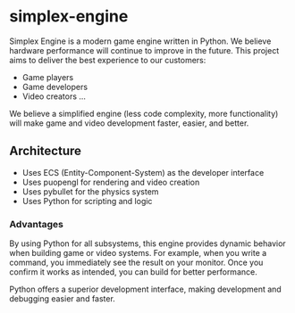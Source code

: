 # simplex-engine

Simplex Engine is a modern game engine written in Python.
We believe hardware performance will continue to improve in the future.
This project aims to deliver the best experience to our customers:
- Game players
- Game developers
- Video creators
...

We believe a simplified engine (less code complexity, more functionality) will make game and video development faster, easier, and better.

## Architecture

- Uses ECS (Entity-Component-System) as the developer interface
- Uses puopengl for rendering and video creation
- Uses pybullet for the physics system
- Uses Python for scripting and logic

### Advantages

By using Python for all subsystems, this engine provides dynamic behavior when building game or video systems.
For example, when you write a command, you immediately see the result on your monitor. Once you confirm it works as intended, you can build for better performance.

Python offers a superior development interface, making development and debugging easier and faster.
